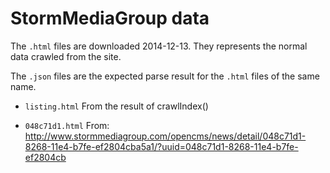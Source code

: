 StormMediaGroup data
==================

The `.html` files are downloaded 2014-12-13.
They represents the normal data crawled from the site.

The `.json` files are the expected parse result for the
`.html` files of the same name.

 - `listing.html`
   From the result of crawlIndex()

 - `048c71d1.html`
   From: http://www.stormmediagroup.com/opencms/news/detail/048c71d1-8268-11e4-b7fe-ef2804cba5a1/?uuid=048c71d1-8268-11e4-b7fe-ef2804cb
